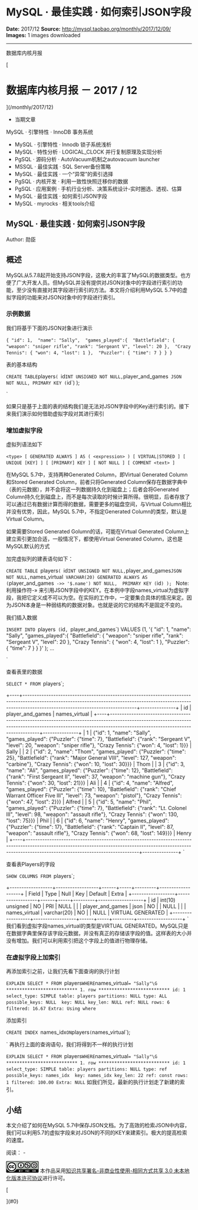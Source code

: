 # MySQL · 最佳实践 · 如何索引JSON字段

**Date:** 2017/12
**Source:** http://mysql.taobao.org/monthly/2017/12/09/
**Images:** 1 images downloaded

---

数据库内核月报

 [
 # 数据库内核月报 － 2017 / 12
 ](/monthly/2017/12)

 * 当期文章

 MySQL · 引擎特性 · InnoDB 事务系统
* MySQL · 引擎特性 · Innodb 锁子系统浅析
* MySQL · 特性分析 · LOGICAL_CLOCK 并行复制原理及实现分析
* PgSQL · 源码分析 · AutoVacuum机制之autovacuum launcher
* MSSQL · 最佳实践 · SQL Server备份策略
* MySQL · 最佳实践 · 一个“异常”的索引选择
* PgSQL · 内核开发 · 利用一致性快照迁移你的数据
* PgSQL · 应用案例 · 手机行业分析、决策系统设计-实时圈选、透视、估算
* MySQL · 最佳实践 · 如何索引JSON字段
* MySQL · myrocks · 相关tools介绍

 ## MySQL · 最佳实践 · 如何索引JSON字段 
 Author: 勋臣 

 ## 概述
MySQL从5.7.8起开始支持JSON字段，这极大的丰富了MySQL的数据类型。也方便了广大开发人员。但MySQL并没有提供对JSON对象中的字段进行索引的功能，至少没有直接对其字段进行索引的方法。本文将介绍利用MySQL 5.7中的虚拟字段的功能来对JSON对象中的字段进行索引。

### 示例数据

我们将基于下面的JSON对象进行演示

`{
 "id": 1, 
 "name": "Sally", 
 "games_played":{ 
 "Battlefield": {
 "weapon": "sniper rifle",
 "rank": "Sergeant V",
 "level": 20
 }, 
 "Crazy Tennis": {
 "won": 4,
 "lost": 1
 }, 
 "Puzzler": {
 "time": 7
 }
 }
 }
`

表的基本结构

`
CREATE TABLE `players` ( 
 `id` INT UNSIGNED NOT NULL,
 `player_and_games` JSON NOT NULL,
 PRIMARY KEY (`id`)
);

`

如果只是基于上面的表的结构我们是无法对JSON字段中的Key进行索引的。接下来我们演示如何借助虚拟字段对其进行索引

### 增加虚拟字段

虚拟列语法如下

`<type> [ GENERATED ALWAYS ] AS ( <expression> ) [ VIRTUAL|STORED ]
[ UNIQUE [KEY] ] [ [PRIMARY] KEY ] [ NOT NULL ] [ COMMENT <text> ]
`

在MySQL 5.7中，支持两种Generated Column，即Virtual Generated Column和Stored Generated Column，前者只将Generated Column保存在数据字典中（表的元数据），并不会将这一列数据持久化到磁盘上；后者会将Generated Column持久化到磁盘上，而不是每次读取的时候计算所得。很明显，后者存放了可以通过已有数据计算而得的数据，需要更多的磁盘空间，与Virtual Column相比并没有优势，因此，MySQL 5.7中，不指定Generated Column的类型，默认是Virtual Column。

如果需要Stored Generated Golumn的话，可能在Virtual Generated Column上建立索引更加合适，一般情况下，都使用Virtual Generated Column，这也是MySQL默认的方式

加完虚拟列的建表语句如下：

`CREATE TABLE `players` ( 
 `id` INT UNSIGNED NOT NULL,
 `player_and_games` JSON NOT NULL,
 `names_virtual` VARCHAR(20) GENERATED ALWAYS AS (`player_and_games` ->> '$.name') NOT NULL, 
 PRIMARY KEY (`id`)
);
`
Note: 利用操作符-» 来引用JSON字段中的KEY。在本例中字段names_virtual为虚拟字段，我把它定义成不可以为空。在实际的工作中，一定要集合具体的情况来定。因为JSON本身是一种弱结构的数据对象。也就是说的它的结构不是固定不变的。

我们插入数据

`INSERT INTO `players` (`id`, `player_and_games`) VALUES (1, '{ 
 "id": 1, 
 "name": "Sally",
 "games_played":{ 
 "Battlefield": {
 "weapon": "sniper rifle",
 "rank": "Sergeant V",
 "level": 20
 }, 
 "Crazy Tennis": {
 "won": 4,
 "lost": 1
 }, 
 "Puzzler": {
 "time": 7
 }
 }
 }'
);
...

`

查看表里的数据

`SELECT * FROM `players`;

+----+------------------------------------------------------------------------------------------------------------------------------------------------------------------------------------------------------------+---------------+
| id | player_and_games | names_virtual |
+----+------------------------------------------------------------------------------------------------------------------------------------------------------------------------------------------------------------+---------------+
| 1 | {"id": 1, "name": "Sally", "games_played": {"Puzzler": {"time": 7}, "Battlefield": {"rank": "Sergeant V", "level": 20, "weapon": "sniper rifle"}, "Crazy Tennis": {"won": 4, "lost": 1}}} | Sally |
| 2 | {"id": 2, "name": "Thom", "games_played": {"Puzzler": {"time": 25}, "Battlefield": {"rank": "Major General VIII", "level": 127, "weapon": "carbine"}, "Crazy Tennis": {"won": 10, "lost": 30}}} | Thom |
| 3 | {"id": 3, "name": "Ali", "games_played": {"Puzzler": {"time": 12}, "Battlefield": {"rank": "First Sergeant II", "level": 37, "weapon": "machine gun"}, "Crazy Tennis": {"won": 30, "lost": 21}}} | Ali |
| 4 | {"id": 4, "name": "Alfred", "games_played": {"Puzzler": {"time": 10}, "Battlefield": {"rank": "Chief Warrant Officer Five III", "level": 73, "weapon": "pistol"}, "Crazy Tennis": {"won": 47, "lost": 2}}} | Alfred |
| 5 | {"id": 5, "name": "Phil", "games_played": {"Puzzler": {"time": 7}, "Battlefield": {"rank": "Lt. Colonel III", "level": 98, "weapon": "assault rifle"}, "Crazy Tennis": {"won": 130, "lost": 75}}} | Phil |
| 6 | {"id": 6, "name": "Henry", "games_played": {"Puzzler": {"time": 17}, "Battlefield": {"rank": "Captain II", "level": 87, "weapon": "assault rifle"}, "Crazy Tennis": {"won": 68, "lost": 149}}} | Henry |
+----+------------------------------------------------------------------------------------------------------------------------------------------------------------------------------------------------------------+---------------+
`

查看表Players的字段

`SHOW COLUMNS FROM `players`;

+------------------+------------------+------+-----+---------+-------------------+
| Field | Type | Null | Key | Default | Extra |
+------------------+------------------+------+-----+---------+-------------------+
| id | int(10) unsigned | NO | PRI | NULL | |
| player_and_games | json | NO | | NULL | |
| names_virtual | varchar(20) | NO | | NULL | VIRTUAL GENERATED |
+------------------+------------------+------+-----+---------+-------------------+
`
我们看到虚拟字段names_virtual的类型是VIRTUAL GENERATED。MySQL只是在数据字典里保存该字段元数据，并没有真正的存储该字段的值。这样表的大小并没有增加。我们可以利用索引把这个字段上的值进行物理存储。

### 在虚拟字段上加索引

再添加索引之前，让我们先看下面查询的执行计划

`EXPLAIN SELECT * FROM `players` WHERE `names_virtual` = "Sally"\G 
*************************** 1. row ***************************
 id: 1
 select_type: SIMPLE
 table: players
 partitions: NULL
 type: ALL
possible_keys: NULL 
 key: NULL
 key_len: NULL
 ref: NULL
 rows: 6
 filtered: 16.67
 Extra: Using where
`

添加索引

`CREATE INDEX `names_idx` ON `players`(`names_virtual`); 

`
再执行上面的查询语句，我们将得到不一样的执行计划

`EXPLAIN SELECT * FROM `players` WHERE `names_virtual` = "Sally"\G 
*************************** 1. row ***************************
 id: 1
 select_type: SIMPLE
 table: players
 partitions: NULL
 type: ref
possible_keys: names_idx 
 key: names_idx
 key_len: 22
 ref: const
 rows: 1
 filtered: 100.00
 Extra: NULL
`
如我们所见，最新的执行计划走了新建的索引。

## 小结
本文介绍了如何在MySQL 5.7中保存JSON文档。为了高效的检索JSON中内容，我们可以利用5.7的虚拟字段来对JSON的不同的KEY来建索引。极大的提高检索的速度。

 阅读： - 

[![知识共享许可协议](.img/8232d49bd3e9_88x31.png)](http://creativecommons.org/licenses/by-nc-sa/3.0/)
本作品采用[知识共享署名-非商业性使用-相同方式共享 3.0 未本地化版本许可协议](http://creativecommons.org/licenses/by-nc-sa/3.0/)进行许可。

 [

 ](#0)